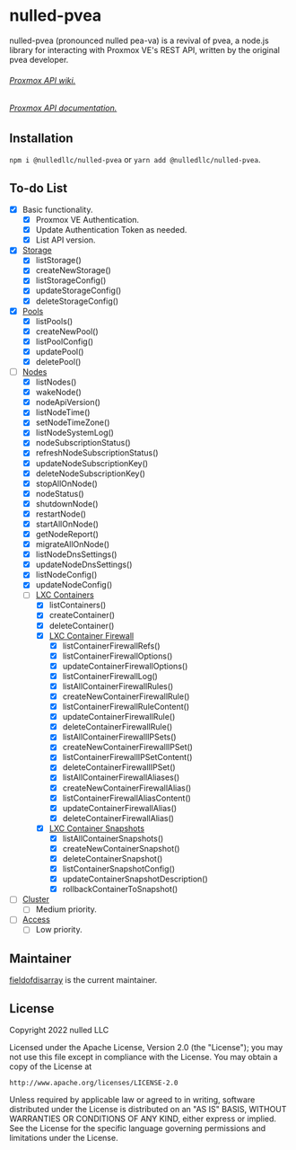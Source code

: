 # nulled-pvea
nulled-pvea (pronounced nulled pea-va) is a revival of pvea, a node.js library for interacting with Proxmox VE's REST API, written by the original pvea developer. 

###### [Proxmox API wiki.](https://pve.proxmox.com/wiki/Proxmox_VE_API)
###### [Proxmox API documentation.](https://pve.proxmox.com/pve-docs/api-viewer/index.html)

## Installation

  `npm i @nulledllc/nulled-pvea` or  `yarn add @nulledllc/nulled-pvea`.

## To-do List

- [X] Basic functionality.
    - [X] Proxmox VE Authentication.
    - [X] Update Authentication Token as needed.
    - [X] List API version.

- [X] [Storage](https://pve.proxmox.com/pve-docs/api-viewer/#/storage)
    - [X] listStorage()
    - [X] createNewStorage()
    - [X] listStorageConfig()
    - [X] updateStorageConfig()
    - [X] deleteStorageConfig()

- [X] [Pools](https://pve.proxmox.com/pve-docs/api-viewer/#/pools)
    - [X] listPools()
    - [X] createNewPool()
    - [X] listPoolConfig()
    - [X] updatePool()
    - [X] deletePool()

- [ ] [Nodes](https://pve.proxmox.com/pve-docs/api-viewer/#/nodes)
    - [X] listNodes()
    - [X] wakeNode()
    - [X] nodeApiVersion()
    - [X] listNodeTime()
    - [X] setNodeTimeZone()
    - [X] listNodeSystemLog()
    - [X] nodeSubscriptionStatus()
    - [X] refreshNodeSubscriptionStatus()
    - [X] updateNodeSubscriptionKey()
    - [X] deleteNodeSubscriptionKey()
    - [X] stopAllOnNode()
    - [X] nodeStatus()
    - [X] shutdownNode()
    - [X] restartNode()
    - [X] startAllOnNode()
    - [X] getNodeReport()
    - [X] migrateAllOnNode()
    - [X] listNodeDnsSettings()
    - [X] updateNodeDnsSettings()
    - [X] listNodeConfig()
    - [X] updateNodeConfig()
    - [ ] [LXC Containers](https://pve.proxmox.com/pve-docs/api-viewer/#/nodes/{node}/lxc)
      - [X] listContainers()
      - [X] createContainer() 
      - [X] deleteContainer()
      - [X] [LXC Container Firewall](https://pve.proxmox.com/pve-docs/api-viewer/#/nodes/{node}/lxc/{vmid}/firewall)
        - [X] listContainerFirewallRefs()
        - [X] listContainerFirewallOptions()
        - [X] updateContainerFirewallOptions()
        - [X] listContainerFirewallLog()
        - [X] listAllContainerFirewallRules()
        - [X] createNewContainerFirewallRule()
        - [X] listContainerFirewallRuleContent()
        - [X] updateContainerFirewallRule()
        - [X] deleteContainerFirewallRule()
        - [X] listAllContainerFirewallIPSets()
        - [X] createNewContainerFirewallIPSet()
        - [X] listContainerFirewallIPSetContent()
        - [X] deleteContainerFirewallIPSet()
        - [X] listAllContainerFirewallAliases()
        - [X] createNewContainerFirewallAlias()
        - [X] listContainerFirewallAliasContent()
        - [X] updateContainerFirewallAlias()
        - [X] deleteContainerFirewallAlias()
      - [X] [LXC Container Snapshots](https://pve.proxmox.com/pve-docs/api-viewer/#/nodes/{node}/lxc/{vmid}/snapshot)
        - [X] listAllContainerSnapshots()
        - [X] createNewContainerSnapshot()
        - [X] deleteContainerSnapshot()
        - [X] listContainerSnapshotConfig()
        - [X] updateContainerSnapshotDescription()
        - [X] rollbackContainerToSnapshot()
 
- [ ] [Cluster](https://pve.proxmox.com/pve-docs/api-viewer/#/cluster)
    - [ ] Medium priority.

- [ ] [Access](https://pve.proxmox.com/pve-docs/api-viewer/#/nodes)
    - [ ] Low priority.
 
## Maintainer
[fieldofdisarray](https://github.com/fieldofdisarray) is the current maintainer. 

## License

Copyright 2022 nulled LLC

Licensed under the Apache License, Version 2.0 (the "License");
you may not use this file except in compliance with the License.
You may obtain a copy of the License at

    http://www.apache.org/licenses/LICENSE-2.0

Unless required by applicable law or agreed to in writing, software
distributed under the License is distributed on an "AS IS" BASIS,
WITHOUT WARRANTIES OR CONDITIONS OF ANY KIND, either express or implied.
See the License for the specific language governing permissions and
limitations under the License.
